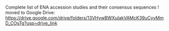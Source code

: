 Complete list of ENA accession studies and their consensus sequences
! moved to Google Drive: https://drive.google.com/drive/folders/13VHywBWXuIakVAMcK39uCyvMmD_COsTg?usp=drive_link
